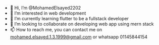 - 👋 Hi, I’m @MohamedElsayed2202
- 👀 I’m interested in web development
- 🌱 I’m currently learning flutter to be a fullstack developer 
- 💞️ I’m looking to collaborate on developing web app using mern stack 
- 📫 How to reach me, you can contact me on mohamed.elsayed.1.3.1999@gmail.com or whatsapp 01145844154

<!---
MohamedElsayed2202/MohamedElsayed2202 is a ✨ special ✨ repository because its `README.md` (this file) appears on your GitHub profile.
You can click the Preview link to take a look at your changes.
--->
